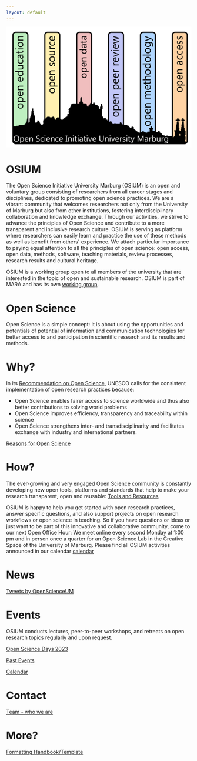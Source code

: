 ```yaml
---
layout: default
---
```

![OSIUM_Logo](./assets/images/OSIUM_logo.png)

# OSIUM
The Open Science Initiative University Marburg (OSIUM) is an open and voluntary group consisting of researchers from all career stages and disciplines, dedicated to promoting open science practices. We are a vibrant community that welcomes researchers not only from the University of Marburg but also from other institutions, fostering interdisciplinary collaboration and knowledge exchange. Through our activities, we strive to advance the principles of Open Science and contribute to a more transparent and inclusive research culture.
OSIUM is serving as platform where researchers can easily learn and practice the use of these methods as well as benefit from others' experience. We attach particular importance to paying equal attention to all the principles of open science: open access, open data, methods, software, teaching materials, review processes, research results and cultural heritage. 

OSIUM is a working group open to all members of the university that are interested in the topic of open and sustainable research. OSIUM is part of MARA and has its own <a href="https://www.uni-marburg.de/en/mara/networking/academic-groups/working-group-35/arbeitsgruppe-35-open-science-initiative-university-marburg-2018">working group</a>.

# Open Science
Open Science is a simple concept: It is about using the opportunities and potentials of potential of information and communication technologies for better access to and participation in scientific research and its results and methods.

# Why?
In its <a href="https://unesdoc.unesco.org/ark:/48223/pf0000379949">Recommendation on Open Science</a>, UNESCO calls for the consistent implementation of open research practices because:
* Open Science enables fairer access to science worldwide and thus also better contributions to solving world problems
* Open Science improves efficiency, transparency and traceability within science
* Open Science strengthens inter- and transdisciplinarity and facilitates exchange with industry and international partners.

[Reasons for Open Science](./reasons.md)

# How?
The ever-growing and very engaged Open Science community is constantly developing new open tools, platforms and standards that help to make your research transparent, open and reusable:
[Tools and Resources](./tools-and-resources.md)

OSIUM is happy to help you get started with open research practices, answer specific questions, and also support projects on open research workflows or open science in teaching.
So if you have questions or ideas or just want to be part of this innovative and collaborative community, come to our next Open Office Hour: We meet online every second Monday at 1:00 pm and in person once a quarter for an Open Science Lab in the Creative Space of the University of Marburg. Please find all OSIUM activities announced in our calendar [calendar](./calendar-page.md)

# News
<a class="twitter-timeline" href="https://twitter.com/OpenScienceUM?ref_src=twsrc%5Etfw" data-tweet-limit="1" data-height="300">Tweets by OpenScienceUM</a> <script async src="https://platform.twitter.com/widgets.js" charset="utf-8"></script>

# Events
OSIUM conducts lectures, peer-to-peer workshops, and retreats on open research topics regularly and upon request.

[Open Science Days 2023](./open-science-days-2023.md)

[Past Events](./past-events.md)

[Calendar](./calendar-page.md)

# Contact

[Team - who we are](./team.md)

# More?
[Formatting Handbook/Template](./formatting-handbook.md)
